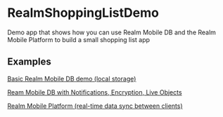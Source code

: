 # RealmShoppingListDemo
Demo app that shows how you can use Realm Mobile DB and the Realm Mobile Platform to build a small shopping list app

## Examples

[Basic Realm Mobile DB demo (local storage)](https://github.com/PieEatingNinjas/RealmShoppingListDemo/tree/BasicRealmMobileDB-)

[Ream Mobile DB with Notifications, Encryption, Live Objects](https://github.com/PieEatingNinjas/RealmShoppingListDemo/tree/AdvancedRealmMobileDB)

[Realm Mobile Platform (real-time data sync between clients)](https://github.com/PieEatingNinjas/RealmShoppingListDemo/tree/RealMobilePlatform)
